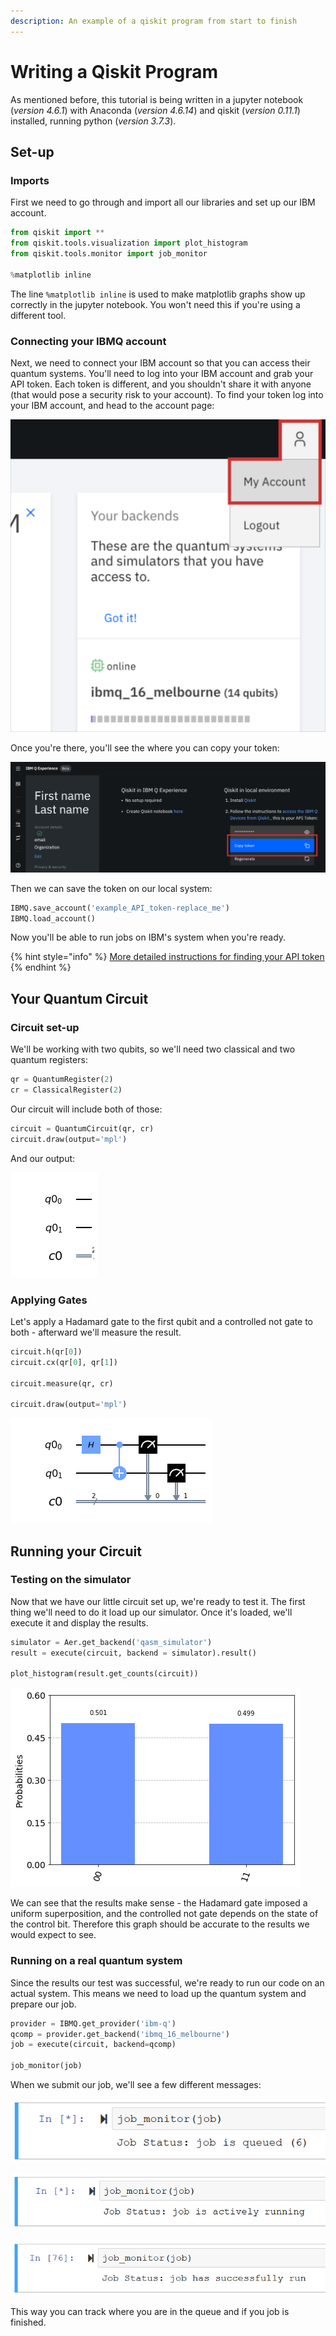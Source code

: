 ```yaml
---
description: An example of a qiskit program from start to finish
---
```


# Writing a Qiskit Program

As mentioned before, this tutorial is being written in a jupyter notebook \(_version 4.6.1_\) with Anaconda \(_version 4.6.14_\) and qiskit \(_version 0.11.1_\) installed, running python \(_version 3.7.3_\).

## Set-up

### Imports

First we need to go through and import all our libraries and set up our IBM account.

```python
from qiskit import **
from qiskit.tools.visualization import plot_histogram
from qiskit.tools.monitor import job_monitor

%matplotlib inline
```

The line `%matplotlib inline` is used to make matplotlib graphs show up correctly in the jupyter notebook. You won't need this if you're using a different tool.

### Connecting your IBMQ account

Next, we need to connect your IBM account so that you can access their quantum systems. You'll need to log into your IBM account and grab your API token. Each token is different, and you shouldn't share it with anyone \(that would pose a security risk to your account\). To find your token log into your IBM account, and head to the account page:

![A screenshot show where the account page can be found](../.gitbook/assets/image%20%2833%29.png)

Once you're there, you'll see the where you can copy your token:

![A screenshot showing where the copy token button can be found](../.gitbook/assets/image%20%2849%29.png)

Then we can save the token on our local system:

```python
IBMQ.save_account('example_API_token-replace_me')
IBMQ.load_account()
```

Now you'll be able to run jobs on IBM's system when you're ready.

{% hint style="info" %}
[More detailed instructions for finding your API token](https://qiskit.org/documentation/install.html#access-ibm-quantum-systems)
{% endhint %}

## Your Quantum Circuit

### Circuit set-up

We'll be working with two qubits, so we'll need two classical and two quantum registers:

```python
qr = QuantumRegister(2)
cr = ClassicalRegister(2)
```

Our circuit will include both of those:

```python
circuit = QuantumCircuit(qr, cr)
circuit.draw(output='mpl')
```

And our output:

![A visualization of our empty circuit](../.gitbook/assets/image%20%2840%29.png)

### Applying Gates

Let's apply a Hadamard gate to the first qubit and a controlled not gate to both - afterward we'll measure the result.

```python
circuit.h(qr[0])
circuit.cx(qr[0], qr[1])

circuit.measure(qr, cr)

circuit.draw(output='mpl')
```

![A visualization of our circuit after applying gates and measuring](../.gitbook/assets/image%20%2810%29.png)

## Running your Circuit

### Testing on the simulator

Now that we have our little circuit set up, we're ready to test it. The first thing we'll need to do it load up our simulator. Once it's loaded, we'll execute it and display the results.

```python
simulator = Aer.get_backend('qasm_simulator')
result = execute(circuit, backend = simulator).result()

plot_histogram(result.get_counts(circuit))
```

![The graph showing which states were measured in our simulation](../.gitbook/assets/index.png)

We can see that the results make sense - the Hadamard gate imposed a uniform superposition, and the controlled not gate depends on the state of the control bit. Therefore this graph should be accurate to the results we would expect to see.

### Running on a real quantum system

Since the results our test was successful, we're ready to run our code on an actual system. This means we need to load up the quantum system and prepare our job.

```python
provider = IBMQ.get_provider('ibm-q')
qcomp = provider.get_backend('ibmq_16_melbourne')
job = execute(circuit, backend=qcomp)

job_monitor(job)
```

When we submit our job, we'll see a few different messages:

![The message indicating our job is 6th in the queue](../.gitbook/assets/image%20%289%29.png)

![The message indicating the job is running](../.gitbook/assets/image%20%2841%29.png)

![The message indicating the job has been successfully run](../.gitbook/assets/image%20%2821%29.png)

This way you can track where you are in the queue and if you job is finished.

